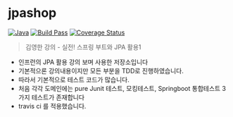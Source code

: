 # jpashop
[![Java](https://img.shields.io/badge/Java-007396?style=flat-square&logo=Java&logoColor=white)](https://www.oracle.com/java)
[![Build Pass](https://img.shields.io/travis/com/rkaehdaos/jpashop/master)](https://github.com/rkaehdaos/jpashop)
[![Coverage Status](https://coveralls.io/repos/github/rkaehdaos/jpashop/badge.svg?branch=master)](https://coveralls.io/github/rkaehdaos/jpashop?branch=master)

> 김영한 강의 - 실전! 스프링 부트와 JPA 활용1

- 인프런의 JPA  활용 강의 보며 사용한 저장소입니다
- 기본적으론 강의내용이지만 모든 부분을 TDD로 진행하였습니다.
- 따라서 기본적으로 테스트 코드가 많습니다.
- 처음 각각 도메인에는 pure Junit 테스트, 모킹테스트, Springboot 통합테스트 3가지 테스트가 존재합니다
- travis ci 를 적용했습니다.